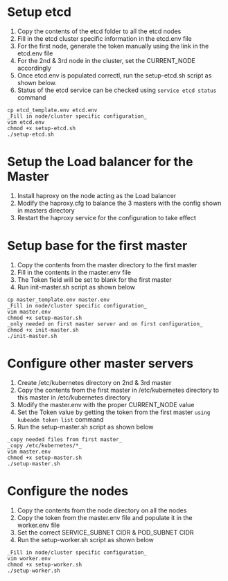 # Setup etcd

 1. Copy the contents of the etcd folder to all the etcd nodes
 2. Fill in the etcd cluster specific information in the etcd.env file
 3. For the first node, generate the token manually using the link in the etcd.env file
 4. For the 2nd & 3rd node in the cluster, set the CURRENT_NODE accordingly
 5. Once etcd.env is populated correctl, run the setup-etcd.sh script as shown below.
 6. Status of the etcd service can be checked using `service etcd status` command
 
 ```
 cp etcd_template.env etcd.env
 _Fill in node/cluster specific configuration_
 vim etcd.env
 chmod +x setup-etcd.sh
 ./setup-etcd.sh
```
# Setup the Load balancer for the Master

1. Install haproxy on the node acting as the Load balancer
2. Modify the haproxy.cfg to balance the 3 masters with the config shown in masters directory
3. Restart the haproxy service for the configuration to take effect

# Setup base for the first master

1. Copy the contents from the master directory to the first master
2. Fill in the contents in the master.env file
3. The Token field will be set to blank for the first master
4. Run init-master.sh script as shown below

```
cp master_template.env master.env
_Fill in node/cluster specific configuration_
vim master.env
chmod +x setup-master.sh
_only needed on first master server and on first configuration_
chmod +x init-master.sh
./init-master.sh
```

# Configure other master servers

1. Create /etc/kubernetes directory on 2nd & 3rd master
2. Copy the contents from the first master in /etc/kubernetes directory to this master in /etc/kubernetes directory
3. Modify the master.env with the proper CURRENT_NODE value
4. Set the Token value by getting the token from the first master `using kubeadm token list` command 
5. Run the setup-master.sh script as shown below

```
_copy needed files from first master_
_copy /etc/kubernetes/*_
vim master.env
chmod +x setup-master.sh
./setup-master.sh
```

# Configure the nodes

1. Copy the contents from the node directory on all the nodes
2. Copy the token from the master.env file and populate it in the worker.env file
3. Set the correct SERVICE_SUBNET CIDR & POD_SUBNET CIDR
4. Run the setup-worker.sh script as shown below

```
_Fill in node/cluster specific configuration_
vim worker.env
chmod +x setup-worker.sh
./setup-worker.sh

```
